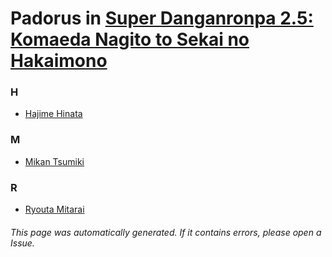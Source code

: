 # Padorus in [Super Danganronpa 2.5: Komaeda Nagito to Sekai no Hakaimono](https://myanimelist.net/anime/34152/Super_Danganronpa_25__Komaeda_Nagito_to_Sekai_no_Hakaimono)

### H
* [Hajime Hinata](https://github.com/shadow578/Project-Padoru/blob/master/table-of-contents/characters/HajimeHinata.md)

### M
* [Mikan Tsumiki](https://github.com/shadow578/Project-Padoru/blob/master/table-of-contents/characters/MikanTsumiki.md)

### R
* [Ryouta Mitarai](https://github.com/shadow578/Project-Padoru/blob/master/table-of-contents/characters/RyoutaMitarai.md)

###### This page was automatically generated. If it contains errors, please open a Issue.
